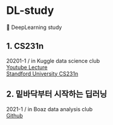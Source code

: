 # DL-study
:seedling: DeepLearning study


## 1. CS231n
20201-1 / in Kuggle data science club   
[Youtube Lecture](https://www.youtube.com/watch?v=vT1JzLTH4G4&list=PLC1qU-LWwrF64f4QKQT-Vg5Wr4qEE1Zxk)   
[Standford University CS231n](http://cs231n.stanford.edu/)


## 2. 밑바닥부터 시작하는 딥러닝
2021-1 / in Boaz data analysis club   
[Github](https://github.com/WegraLee/deep-learning-from-scratch)

